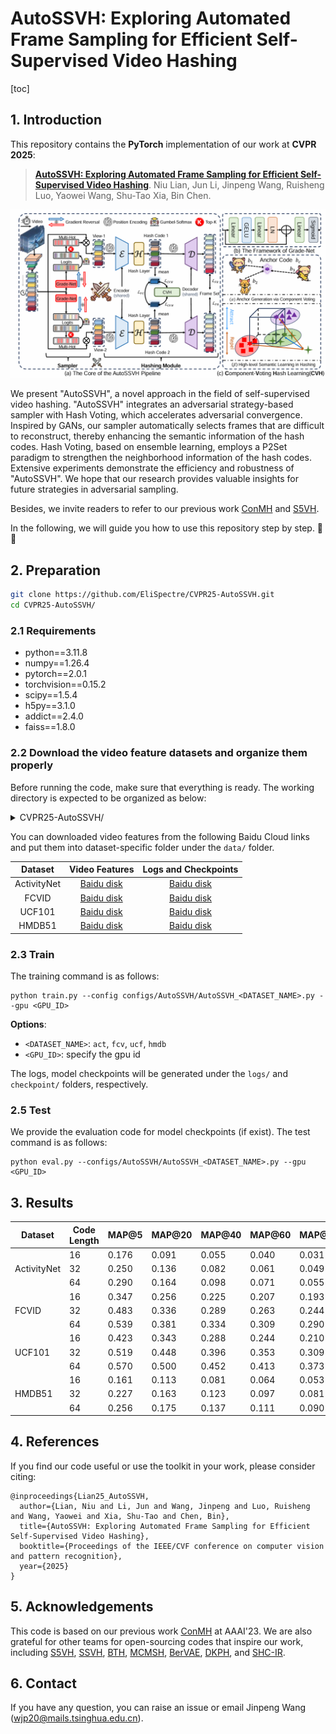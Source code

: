 # AutoSSVH: Exploring Automated Frame Sampling for Efficient Self-Supervised Video Hashing

[toc]

## 1. Introduction

This repository contains the **PyTorch** implementation of our work at **CVPR 2025**:

> [**AutoSSVH: Exploring Automated Frame Sampling for Efficient Self-Supervised Video Hashing**](http://arxiv.org/abs/2504.03587). Niu Lian, Jun Li, Jinpeng Wang, Ruisheng Luo, Yaowei Wang, Shu-Tao Xia, Bin Chen.

![overview](figures/overview.png)

We present "AutoSSVH", a novel approach in the field of self-supervised video hashing. "AutoSSVH" integrates an adversarial strategy-based sampler with Hash Voting, which accelerates adversarial convergence. Inspired by GANs, our sampler automatically selects frames that are difficult to reconstruct, thereby enhancing the semantic information of the hash codes. Hash Voting, based on ensemble learning, employs a P2Set paradigm to strengthen the neighborhood information of the hash codes. Extensive experiments demonstrate the efficiency and robustness of "AutoSSVH". We hope that our research provides valuable insights for future strategies in adversarial sampling.

Besides, we invite readers to refer to our previous work [ConMH](https://github.com/huangmozhi9527/ConMH) and [S5VH](https://github.com/gimpong/AAAI25-S5VH).

In the following, we will guide you how to use this repository step by step. 🤗🐶

## 2. Preparation

```bash
git clone https://github.com/EliSpectre/CVPR25-AutoSSVH.git
cd CVPR25-AutoSSVH/
```

### 2.1 Requirements

- python==3.11.8
- numpy==1.26.4
- pytorch==2.0.1
- torchvision==0.15.2
- scipy==1.5.4
- h5py==3.1.0
- addict==2.4.0
- faiss==1.8.0

### 2.2 Download the video feature datasets and organize them properly

Before running the code, make sure that everything is ready. The working directory is expected to be organized as below:


<details><summary>CVPR25-AutoSSVH/</summary>
    <li>checkpoint/</li>
    <ul>
      <li>activitynet/</li>
      <ul>
          <li>AutoSSVH_16bit</li>
          <li>AutoSSVH_32bit</li>
          <li>AutoSSVH_64bit</li>
      </ul>fcv/</li>
      <ul>
          <li>AutoSSVH_16bit</li>
          <li>AutoSSVH_32bit</li>
          <li>AutoSSVH_64bit</li>
      </ul>hmdb/</li>
      <ul>
          <li>AutoSSVH_16bit</li>
          <li>AutoSSVH_32bit</li>
          <li>AutoSSVH_64bit</li>
      </ul>ucf/</li>
      <ul>
          <li>AutoSSVH_16bit</li>
          <li>AutoSSVH_32bit</li>
          <li>AutoSSVH_64bit</li>
      </ul>
    </ul>
    <li>data/</li>
    <ul>
      <li>activitynet/</li>
    	<ul>
        <li>train_feats.h5</li>
        <li>test_feats.h5</li>
        <li>re_label.mat</li>
        <li>query_feats.h5</li>
        <li>q_label.mat</li>
    	</ul>
    	<li>fcv/</li>
    	<ul>
        <li>fcv_train_feats.h5</li>
        <li>fcv_test_feats.h5</li>
        <li>fcv_test_labels.mat</li>
    	</ul>
    	<li>hmdb/</li>
    	<ul>
        <li>hmdb_train_feats.h5</li>
        <li>hmdb_train_labels.mat</li>
        <li>hmdb_test_feats.h5</li>
        <li>hmdb_test_labels.mat</li>
    	</ul>
      <li>ucf/</li>
    	<ul>
        <li>ucf_train_feats.h5</li>
        <li>ucf_train_labels.mat</li>
        <li>ucf_test_feats.h5</li>
        <li>ucf_test_labels.mat</li>
    	</ul>
    </ul>
    <li>configs/</li>
    <li>dataset/</li>
    <li>inference/</li>
    <li>Loss/</li>
    <li>model/</li>
    <li>optim/</li>
    <li>utils/</li>
    <li>preprocess.py</li>
    <li>train.py</li>
    <li>eval.py</li>
    <li>requirements.txt</li>
</ul>
</details>


You can downloaded video features from the following Baidu Cloud links and put them into dataset-specific folder under the `data/` folder.

|   Dataset   | Video Features | Logs and Checkpoints |
|:-----------:|:--------------:|:--------------------:|
| ActivityNet |   [Baidu disk](https://pan.baidu.com/s/1cDJ0-6T2-AOeLgp5rBihfA?pwd=0000)   |      [Baidu disk](https://pan.baidu.com/s/1LuLU8DmEz8jMwLbiu1Qggg?0000)      |
|    FCVID    |   [Baidu disk](https://pan.baidu.com/s/1v0qo4PtiZgFB9iLmj3sJIg?pwd=0000)   |      [Baidu disk](https://pan.baidu.com/s/1M4-z1zoaPMKMUwduPzZN2A?0000)      |
|    UCF101   |   [Baidu disk](https://pan.baidu.com/s/1c2NMC0Y8R3zn4ionzKUP4g?pwd=0000)   |      [Baidu disk](https://pan.baidu.com/s/1gcoxSY89PZx_LPRdi4nojQ?0000)      |
|    HMDB51   |   [Baidu disk](https://pan.baidu.com/s/1su2STM7b2mg-jBfsN5iRIQ?pwd=0000)   |      [Baidu disk](https://pan.baidu.com/s/1QuAS2BZ_HebAoCOeI6B6Kg?0000)      |


### 2.3 Train

The training command is as follows:

```
python train.py --config configs/AutoSSVH/AutoSSVH_<DATASET_NAME>.py --gpu <GPU_ID>
```

**Options**: 
- `<DATASET_NAME>`: `act`, `fcv`, `ucf`, `hmdb`
- `<GPU_ID>`: specify the gpu id

The logs, model checkpoints will be generated under the `logs/` and `checkpoint/` folders, respectively. 

### 2.5 Test

We provide the evaluation code for model checkpoints (if exist). 
The test command is as follows:

```
python eval.py --configs/AutoSSVH/AutoSSVH_<DATASET_NAME>.py --gpu <GPU_ID>
```


## 3. Results

<table><thead>
  <tr>
    <th colspan="2" rowspan="2">Dataset</th>
    <th rowspan="2">Code Length</th>
    <th rowspan="2">MAP@5</th>
    <th rowspan="2">MAP@20</th>
    <th rowspan="2">MAP@40</th>
    <th rowspan="2">MAP@60</th>
    <th rowspan="2">MAP@80</th>
    <th rowspan="2">MAP@100</th>
  </tr>
  <tr>
  </tr></thead>
<tbody>
  <tr>
    <td colspan="2" rowspan="3">ActivityNet</td>
    <td>16</td>
    <td>0.176</td>
    <td>0.091</td>
    <td>0.055</td>
    <td>0.040</td>
    <td>0.031</td>
    <td>0.026</td>
  </tr>
  <tr>
    <td>32</td>
    <td>0.250</td>
    <td>0.136</td>
    <td>0.082</td>
    <td>0.061</td>
    <td>0.049</td>
    <td>0.038</td>
  </tr>
  <tr>
    <td>64</td>
    <td>0.290</td>
    <td>0.164</td>
    <td>0.098</td>
    <td>0.071</td>
    <td>0.055</td>
    <td>0.045</td>
  </tr>
  <tr>
    <td colspan="2" rowspan="3">FCVID</td>
    <td>16</td>
    <td>0.347</td>
    <td>0.256</td>
    <td>0.225</td>
    <td>0.207</td>
    <td>0.193</td>
    <td>0.180</td>
  </tr>
  <tr>
    <td>32</td>
    <td>0.483</td>
    <td>0.336</td>
    <td>0.289</td>
    <td>0.263</td>
    <td>0.244</td>
    <td>0.228</td>
  </tr>
  <tr>
    <td>64</td>
    <td>0.539</td>
    <td>0.381</td>
    <td>0.334</td>
    <td>0.309</td>
    <td>0.290</td>
    <td>0.273</td>
  </tr>
  <tr>
    <td colspan="2" rowspan="3">UCF101</td>
    <td>16</td>
    <td>0.423</td>
    <td>0.343</td>
    <td>0.288</td>
    <td>0.244</td>
    <td>0.210</td>
    <td>0.184</td>
  </tr>
  <tr>
    <td>32</td>
    <td>0.519</td>
    <td>0.448</td>
    <td>0.396</td>
    <td>0.353</td>
    <td>0.309</td>
    <td>0.269</td>
  </tr>
  <tr>
    <td>64</td>
    <td>0.570</td>
    <td>0.500</td>
    <td>0.452</td>
    <td>0.413</td>
    <td>0.373</td>
    <td>0.329</td>
  </tr>
  <tr>
    <td colspan="2" rowspan="3">HMDB51</td>
    <td>16</td>
    <td>0.161</td>
    <td>0.113</td>
    <td>0.081</td>
    <td>0.064</td>
    <td>0.053</td>
    <td>0.045</td>
  </tr>
  <tr>
    <td>32</td>
    <td>0.227</td>
    <td>0.163</td>
    <td>0.123</td>
    <td>0.097</td>
    <td>0.081</td>
    <td>0.069</td>
  </tr>
  <tr>
    <td>64</td>
    <td>0.256</td>
    <td>0.175</td>
    <td>0.137</td>
    <td>0.111</td>
    <td>0.090</td>
    <td>0.076</td>
  </tr>
</tbody></table>


## 4. References
If you find our code useful or use the toolkit in your work, please consider citing:
```
@inproceedings{Lian25_AutoSSVH,
  author={Lian, Niu and Li, Jun and Wang, Jinpeng and Luo, Ruisheng and Wang, Yaowei and Xia, Shu-Tao and Chen, Bin},
  title={AutoSSVH: Exploring Automated Frame Sampling for Efficient Self-Supervised Video Hashing},
  booktitle={Proceedings of the IEEE/CVF conference on computer vision and pattern recognition},
  year={2025}
}
```
## 5. Acknowledgements
This code is based on our previous work [ConMH](https://github.com/huangmozhi9527/ConMH) at AAAI'23. 
We are also grateful for other teams for open-sourcing codes that inspire our work, including 
[S5VH](https://github.com/gimpong/AAAI25-S5VH),
[SSVH](https://github.com/lixiangpengcs/Self-Supervised-Video-Hashing), 
[BTH](https://github.com/Lily1994/BTH), 
[MCMSH](https://github.com/haoyanbin918/MCMSH), 
[BerVAE](https://github.com/wangyucheng1234/BerVAE), 
[DKPH](https://github.com/IMCCretrieval/DKPH), 
and [SHC-IR](https://github.com/Wangld5/SHC-IR).

## 6. Contact
If you have any question, you can raise an issue or email Jinpeng Wang (wjp20@mails.tsinghua.edu.cn).
